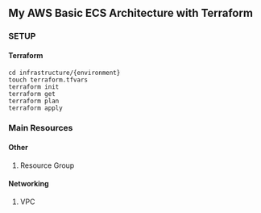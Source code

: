## My AWS Basic ECS Architecture with Terraform

### SETUP

#### Terraform

```shell
cd infrastructure/{environment}
touch terraform.tfvars
terraform init
terraform get
terraform plan
terraform apply
```

### Main Resources

#### Other
1. Resource Group

#### Networking
1. VPC
<!-- 2. Internet Gateway
3. 4 VPC endpoints  
   (ecr_api, ecr_dkr, s3, ecs_awslogs)
4. 4 Subnets  
   (public, private_container, private_db, private_endpoint)
5. 2 Route Tables
   (for public subnets, for private containers)
6. Security Group
   (for vpc_endpoints) -->
